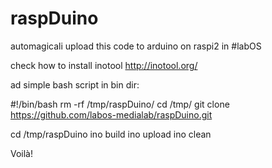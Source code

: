 raspDuino
=========

automagicali upload this code to arduino on raspi2 in #labOS

check how to install inotool
http://inotool.org/

ad simple bash script in bin dir:

#!/bin/bash
rm -rf /tmp/raspDuino/
cd /tmp/
git clone https://github.com/labos-medialab/raspDuino.git

cd /tmp/raspDuino
ino build
ino upload
ino clean

Voilà!
